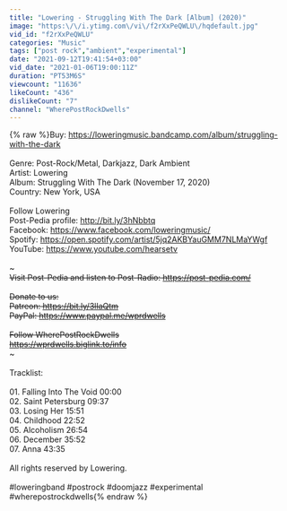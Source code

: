 ```yaml
---
title: "Lowering - Struggling With The Dark [Album] (2020)"
image: "https:\/\/i.ytimg.com\/vi\/f2rXxPeQWLU\/hqdefault.jpg"
vid_id: "f2rXxPeQWLU"
categories: "Music"
tags: ["post rock","ambient","experimental"]
date: "2021-09-12T19:41:54+03:00"
vid_date: "2021-01-06T19:00:11Z"
duration: "PT53M6S"
viewcount: "11636"
likeCount: "436"
dislikeCount: "7"
channel: "WherePostRockDwells"
---
```

{% raw %}Buy: <a rel="nofollow" target="blank" href="https://loweringmusic.bandcamp.com/album/struggling-with-the-dark">https://loweringmusic.bandcamp.com/album/struggling-with-the-dark</a><br /><br />Genre: Post-Rock/Metal, Darkjazz, Dark Ambient<br />Artist: Lowering<br />Album:  Struggling With The Dark (November 17, 2020)<br />Country: New York, USA<br /><br />Follow Lowering<br />Post-Pedia profile: <a rel="nofollow" target="blank" href="http://bit.ly/3hNbbtq">http://bit.ly/3hNbbtq</a><br />Facebook: <a rel="nofollow" target="blank" href="https://www.facebook.com/loweringmusic/">https://www.facebook.com/loweringmusic/</a><br />Spotify: <a rel="nofollow" target="blank" href="https://open.spotify.com/artist/5jq2AKBYauGMM7NLMaYWgf">https://open.spotify.com/artist/5jq2AKBYauGMM7NLMaYWgf</a><br />YouTube: <a rel="nofollow" target="blank" href="https://www.youtube.com/hearsetv">https://www.youtube.com/hearsetv</a><br /><br />~~~~~~~~~~~~~~~~~~~~~~~~~~~~~~~~~~~~~~~~~~~<br />Visit Post-Pedia and listen to Post-Radio: <a rel="nofollow" target="blank" href="https://post-pedia.com/">https://post-pedia.com/</a><br /><br />Donate to us: <br />Patreon: <a rel="nofollow" target="blank" href="https://bit.ly/3lIaQtm">https://bit.ly/3lIaQtm</a><br />PayPal: <a rel="nofollow" target="blank" href="https://www.paypal.me/wprdwells">https://www.paypal.me/wprdwells</a><br /><br />Follow WherePostRockDwells<br /><a rel="nofollow" target="blank" href="https://wprdwells.biglink.to/info">https://wprdwells.biglink.to/info</a><br />~~~~~~~~~~~~~~~~~~~~~~~~~~~~~~~~~~~~~~~~~~~<br /><br />Tracklist:<br /><br />01. Falling Into The Void 00:00<br />02. Saint Petersburg 09:37<br />03. Losing Her 15:51<br />04. Childhood 22:52<br />05. Alcoholism 26:54<br />06. December 35:52<br />07. Anna 43:35<br /><br />All rights reserved by Lowering.<br /><br />#loweringband #postrock #doomjazz #experimental #wherepostrockdwells{% endraw %}
